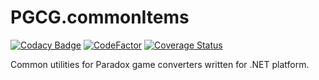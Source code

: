 # PGCG.commonItems
[![Codacy Badge](https://app.codacy.com/project/badge/Grade/f3e8a38e2925476390f79399a70b4985)](https://www.codacy.com/gh/ParadoxGameConverters/commonItems.NET/dashboard?utm_source=github.com&amp;utm_medium=referral&amp;utm_content=ParadoxGameConverters/commonItems.NET&amp;utm_campaign=Badge_Grade)
[![CodeFactor](https://www.codefactor.io/repository/github/paradoxgameconverters/commonitems.net/badge)](https://www.codefactor.io/repository/github/paradoxgameconverters/commonitems.net)
[![Coverage Status](https://coveralls.io/repos/github/ParadoxGameConverters/commonItems.NET/badge.svg?branch=main)](https://coveralls.io/github/ParadoxGameConverters/commonItems.NET?branch=main)

Common utilities for Paradox game converters written for .NET platform.
